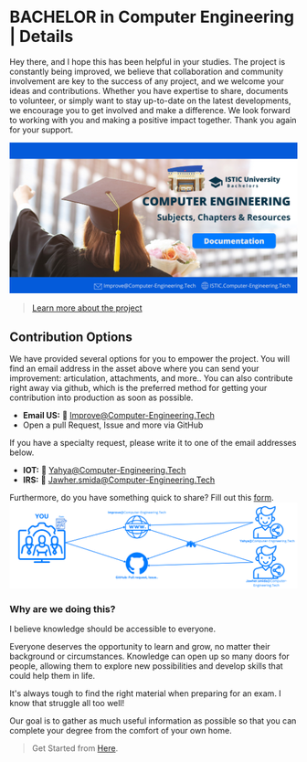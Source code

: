 <br>

<br>


# BACHELOR in Computer Engineering | Details
Hey there, and I hope this has been helpful in your studies. The project is constantly being improved, we believe that collaboration and community involvement are key to the success of any project, and we welcome your ideas and contributions. Whether you have expertise to share, documents to volunteer, or simply want to stay up-to-date on the latest developments, we encourage you to get involved and make a difference. We look forward to working with you and making a positive impact together. Thank you again for your support.

![Banner](images/banner.png)


> [Learn more about the project](https://github.com/Y4HYA4/TheRealBachelorsDocs#readme)



## Contribution Options
We have provided several options for you to empower the project.
You will find an email address in the asset above where you can send your improvement: articulation, attachments, and more.. You can also contribute right away via github, which is the preferred method for getting your contribution into production as soon as possible.

- **Email US:** 📧 Improve@Computer-Engineering.Tech
- Open a pull Request, Issue and more via GitHub

If you have a specialty request, please write it to one of the email addresses below.
- **IOT:** 📧 Yahya@Computer-Engineering.Tech
- **IRS:** 📧 Jawher.smida@Computer-Engineering.Tech

Furthermore, do you have something quick to share? Fill out this [form](https://forms.zohopublic.com/isticbc/form/Resources/formperma/1-4w1KAlQUkKxzvRsc2V688moUg8Ki1yM7fQVmrZpuQ?fbclid=IwAR1FDnq3LGfBSceGha03cWRwXUorw1WSEr_uuH7_egYI33ePVNUCJ0ylLJQ).
![Banner](images/latest1.png)
### Why are we doing this?
I believe knowledge should be accessible to everyone. 

Everyone deserves the opportunity to learn and grow, no matter their background or circumstances. Knowledge can open up so many doors for people, allowing them to explore new possibilities and develop skills that could help them in life.

It's always tough to find the right material when preparing for an exam. I know that struggle all too well!

Our goal is to gather as much useful information as possible so that you can complete your degree from the comfort of your own home.
> Get Started from [Here](overview.md).
